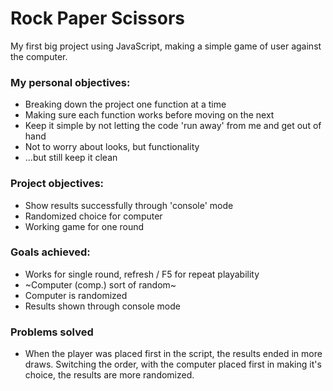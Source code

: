 # Rock Paper Scissors
My first big project using JavaScript, making a simple game of user against the computer.
### My personal objectives:
- Breaking down the project one function at a time
- Making sure each function works before moving on the next
- Keep it simple by not letting the code 'run away' from me and get out of hand
- Not to worry about looks, but functionality
- ...but still keep it clean
### Project objectives:
- Show results successfully through 'console' mode
- Randomized choice for computer
- Working game for one round
### Goals achieved:
- Works for single round, refresh / F5 for repeat playability
- ~Computer (comp.) sort of random~
- Computer is randomized
- Results shown through console mode
### Problems solved
- When the player was placed first in the script, the results ended in more draws.  Switching the order, with the computer placed first in making it's choice, the results are more randomized.
